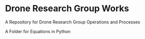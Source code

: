 # Drone Research Group Works
 A Repository for Drone Research Group Operations and Processes

 A Folder for Equations in Python
 
 